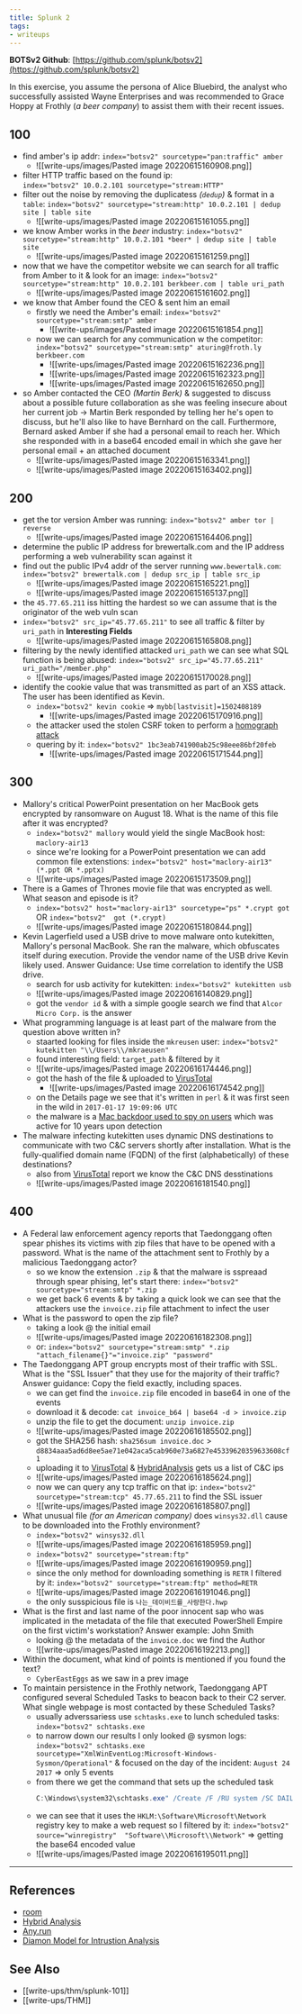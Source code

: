 ```yaml
---
title: Splunk 2
tags:
- writeups
---
```


**BOTSv2 Github**: [https://github.com/splunk/botsv2](https://github.com/splunk/botsv2)

In this exercise, you assume the persona of Alice Bluebird, the analyst who successfully assisted Wayne Enterprises and was recommended to Grace Hoppy at Frothly (_a beer company_) to assist them with their recent issues.

## 100
- find amber's ip addr: `index="botsv2" sourcetype="pan:traffic" amber`
	- ![[write-ups/images/Pasted image 20220615160908.png]]
- filter HTTP traffic based on the found ip: `index="botsv2" 10.0.2.101 sourcetype="stream:HTTP"`
- filter out the noise by removing the duplicatess *(`dedup`)* & format in a `table`: `index="botsv2" sourcetype="stream:http" 10.0.2.101 | dedup site | table site`
	- ![[write-ups/images/Pasted image 20220615161055.png]]
- we know Amber works in the *beer* industry: `index="botsv2" sourcetype="stream:http" 10.0.2.101 *beer* | dedup site | table site`
	- ![[write-ups/images/Pasted image 20220615161259.png]]
- now that we have the competitor website we can search for all traffic from Amber to it & look for an image: `index="botsv2" sourcetype="stream:http" 10.0.2.101 berkbeer.com | table uri_path`
	- ![[write-ups/images/Pasted image 20220615161602.png]]
- we know that Amber found the CEO & sent him an email
	- firstly we need the Amber's email: `index="botsv2" sourcetype="stream:smtp" amber`
		- ![[write-ups/images/Pasted image 20220615161854.png]]
	- now we can search for any communication w the competitor: `index="botsv2" sourcetype="stream:smtp" aturing@froth.ly berkbeer.com`
		- ![[write-ups/images/Pasted image 20220615162236.png]]
		- ![[write-ups/images/Pasted image 20220615162323.png]]
		- ![[write-ups/images/Pasted image 20220615162650.png]]
- so Amber contacted the CEO *(Martin Berk)* & suggested to discuss about a possible future collaboration as she was feeling insecure about her current job -> Martin Berk responded by telling her he's open to discuss, but he'll also like to have Bernhard on the call. Furthermore, Bernard asked Amber if she had a personal email to reach her. Which she responded with in a base64 encoded email in which she gave her personal email + an attached document
	- ![[write-ups/images/Pasted image 20220615163341.png]]
	- ![[write-ups/images/Pasted image 20220615163402.png]]


## 200
- get the tor version Amber was running: `index="botsv2" amber tor | reverse`
	- ![[write-ups/images/Pasted image 20220615164406.png]]
- determine the public IP address for brewertalk.com and the IP address performing a web vulnerability scan against it
- find out the public IPv4 addr of the server running `www.bewertalk.com`: `index="botsv2" brewertalk.com | dedup src_ip | table src_ip`
	- ![[write-ups/images/Pasted image 20220615165221.png]]
	- ![[write-ups/images/Pasted image 20220615165137.png]]
- the `45.77.65.211` iss hitting the hardest so we can assume that is the originator of the web vuln scan
- `index="botsv2" src_ip="45.77.65.211"` to see all traffic & filter by `uri_path` in **Interesting Fields**
	- ![[write-ups/images/Pasted image 20220615165808.png]]
- filtering by the newly identified attacked `uri_path` we can see what SQL function is being abused: `index="botsv2" src_ip="45.77.65.211" uri_path="/member.php"`
	- ![[write-ups/images/Pasted image 20220615170028.png]]
- identify the cookie value that was transmitted as part of an XSS attack. The user has been identified as Kevin. 
	- `index="botsv2" kevin cookie` => `mybb[lastvisit]=1502408189`
		- ![[write-ups/images/Pasted image 20220615170916.png]]
	- the attacker used the stolen CSRF token to perform a [homograph attack](https://blog.malwarebytes.com/101/2017/10/out-of-character-homograph-attacks-explained/)
	- quering by it: `index="botsv2" 1bc3eab741900ab25c98eee86bf20feb`
		- ![[write-ups/images/Pasted image 20220615171544.png]]

## 300
- Mallory's critical PowerPoint presentation on her MacBook gets encrypted by ransomware on August 18. What is the name of this file after it was encrypted?
	- `index="botsv2" mallory` would yield the single MacBook host: `maclory-air13`
	- since we're looking for a PowerPoint presentation we can add common file extenstions: `index="botsv2" host="maclory-air13"  (*.ppt OR *.pptx)`
	- ![[write-ups/images/Pasted image 20220615173509.png]]
- There is a Games of Thrones movie file that was encrypted as well. What season and episode is it?
	- `index="botsv2" host="maclory-air13" sourcetype="ps" *.crypt got` OR `index="botsv2"  got (*.crypt)`
	- ![[write-ups/images/Pasted image 20220615180844.png]]
- Kevin Lagerfield used a USB drive to move malware onto kutekitten, Mallory's personal MacBook. She ran the malware, which obfuscates itself during execution. Provide the vendor name of the USB drive Kevin likely used. Answer Guidance: Use time correlation to identify the USB drive.
	- search for usb activity for kutekitten: `index="botsv2" kutekitten usb`
	- ![[write-ups/images/Pasted image 20220616140829.png]]
	- got the `vendor id` & with a simple google search we find that `Alcor Micro Corp.` is the answer
- What programming language is at least part of the malware from the question above written in?
	- staarted looking for files inside the `mkreusen` user: `index="botsv2" kutekitten "\\/Users\\/mkraeusen"`
	- found interesting field: `target_path` & filtered by it
	- ![[write-ups/images/Pasted image 20220616174446.png]]
	- got the hash of the file & uploaded to [VirusTotal](https://www.virustotal.com/gui/file/befa9bfe488244c64db096522b4fad73fc01ea8c4cd0323f1cbdee81ba008271/detection)
		- ![[write-ups/images/Pasted image 20220616174542.png]]
	- on the Details page we see that it's written in `perl` & it was first seen in the wild in `2017-01-17 19:09:06 UTC`
	- the malware is a [Mac backdoor used to spy on users](https://blog.malwarebytes.com/threat-analysis/2017/01/new-mac-backdoor-using-antiquated-code/) which was active for 10 years upon detection
- The malware infecting kutekitten uses dynamic DNS destinations to communicate with two C&C servers shortly after installation. What is the fully-qualified domain name (FQDN) of the first (alphabetically) of these destinations?
	- also from [VirusTotal](https://www.virustotal.com/gui/file/befa9bfe488244c64db096522b4fad73fc01ea8c4cd0323f1cbdee81ba008271/relations) report we know the C&C DNS desstinations
	- ![[write-ups/images/Pasted image 20220616181540.png]]


## 400
- A Federal law enforcement agency reports that Taedonggang often spear phishes its victims with zip files that have to be opened with a password. What is the name of the attachment sent to Frothly by a malicious Taedonggang actor?
	- so we know the extension `.zip` & that the malware is sspreaad through spear phising, let's start there: `index="botsv2" sourcetype="stream:smtp" *.zip`
	- we get back 6 events & by taking a quick look we can see that the attackers use the `invoice.zip` file attachment to infect the user
- What is the password to open the zip file?
	- taking a look @ the initial email
	- ![[write-ups/images/Pasted image 20220616182308.png]]
	- or: `index="botsv2" sourcetype="stream:smtp" *.zip "attach_filename{}"="invoice.zip" "password"`
- The Taedonggang APT group encrypts most of their traffic with SSL. What is the "SSL Issuer" that they use for the majority of their traffic? Answer guidance: Copy the field exactly, including spaces.
	- we can get find the `invoice.zip` file encoded in base64 in one of the events
	- download it & decode: `cat invoice_b64 | base64 -d > invoice.zip`
	- unzip the file to get the document: `unzip invoice.zip`
	- ![[write-ups/images/Pasted image 20220616185502.png]]
	- got the SHA256 hash: `sha256sum invoice.doc` > `d8834aaa5ad6d8ee5ae71e042aca5cab960e73a6827e45339620359633608cf1`
	- uploading it to [VirusTotal](https://www.virustotal.com/gui/file/d8834aaa5ad6d8ee5ae71e042aca5cab960e73a6827e45339620359633608cf1/details) & [HybridAnalysis](https://www.hybrid-analysis.com/sample/d8834aaa5ad6d8ee5ae71e042aca5cab960e73a6827e45339620359633608cf1) gets us a list of C&C ips
	- ![[write-ups/images/Pasted image 20220616185624.png]]
	- now we can query any tcp traffic on that ip: `index="botsv2" sourcetype="stream:tcp" 45.77.65.211` to find the SSL issuer
	- ![[write-ups/images/Pasted image 20220616185807.png]]
- What unusual file *(for an American company)* does `winsys32.dll` cause to be downloaded into the Frothly environment?
	- `index="botsv2" winsys32.dll`
	- ![[write-ups/images/Pasted image 20220616185959.png]]
	- `index="botsv2" sourcetype="stream:ftp"`
	- ![[write-ups/images/Pasted image 20220616190959.png]]
	- since the only method for downloading something is `RETR` I filtered by it: `index="botsv2" sourcetype="stream:ftp" method=RETR`
	- ![[write-ups/images/Pasted image 20220616191046.png]]
	- the only susspicious file is `나는_데이비드를_사랑한다.hwp`
- What is the first and last name of the poor innocent sap who was implicated in the metadata of the file that executed PowerShell Empire on the first victim's workstation? Answer example: John Smith
	- looking @ the metadata of the `invoice.doc` we find the Author
	- ![[write-ups/images/Pasted image 20220616192213.png]]
- Within the document, what kind of points is mentioned if you found the text?
	- `CyberEastEggs` as we saw in a prev image
- To maintain persistence in the Frothly network, Taedonggang APT configured several Scheduled Tasks to beacon back to their C2 server. What single webpage is most contacted by these Scheduled Tasks? 
	- usually adverssariess use `schtasks.exe` to lunch scheduled tasks: `index="botsv2" schtasks.exe`
	- to narrow down our results I only looked @ sysmon logs: `index="botsv2" schtasks.exe sourcetype="XmlWinEventLog:Microsoft-Windows-Sysmon/Operational"` & focused on the day of the incident: `August 24 2017` => only 5 events
	- from there we get the command that sets up the scheduled task
		```powershell
		C:\Windows\system32\schtasks.exe" /Create /F /RU system /SC DAILY /ST 10:51 /TN Updater /TR "C:\Windows\System32\WindowsPowerShell\v1.0\powershell.exe -NonI -W hidden -c \"IEX ([Text.Encoding]::UNICODE.GetString([Convert]::FromBase64String((gp HKLM:\Software\Microsoft\Network debug).debug)))\
		```
	- we can see that it uses the `HKLM:\Software\Microsoft\Network` registry key to make a web request so I filtered by it: `index="botsv2" source="winregistry"  "Software\\Microsoft\\Network"` => getting the base64 encoded value
	- ![[write-ups/images/Pasted image 20220616195011.png]]


---

## References
- [room](https://tryhackme.com/room/splunk2gcd5)
- [Hybrid Analysis](https://www.hybrid-analysis.com/)
- [Any.run](https://app.any.run/)
- [Diamon Model for Intrustion Analysis](https://www.activeresponse.org/wp-content/uploads/2013/07/diamond.pdf)

## See Also
- [[write-ups/thm/splunk-101]]
- [[write-ups/THM]]
